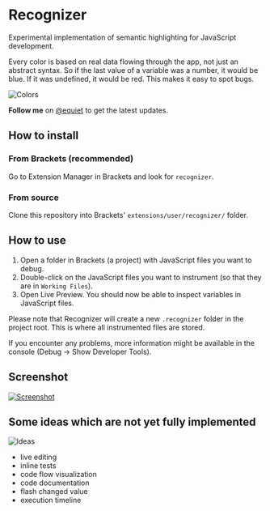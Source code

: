 Recognizer
==========

Experimental implementation of semantic highlighting for JavaScript development.

Every color is based on real data flowing through the app, not just an abstract syntax. So if the last value of a variable was a number, it would be blue. If it was undefined, it would be red. This makes it easy to spot bugs.

![Colors](https://raw.github.com/equiet/recognizer/master/colors.png)

**Follow me** on [@equiet](https://twitter.com/equiet) to get the latest updates.

## How to install

### From Brackets (recommended)

Go to Extension Manager in Brackets and look for `recognizer`.

### From source

Clone this repository into Brackets' `extensions/user/recognizer/` folder.

## How to use

1. Open a folder in Brackets (a project) with JavaScript files you want to debug.
1. Double-click on the JavaScript files you want to instrument (so that they are in `Working Files`).
1. Open Live Preview. You should now be able to inspect variables in JavaScript files.

Please note that Recognizer will create a new `.recognizer` folder in the project root. This is where all instrumented files are stored.

If you encounter any problems, more information might be available in the console (Debug -> Show Developer Tools).

## Screenshot

[![Screenshot](https://raw.github.com/equiet/recognizer/master/screenshot.png)](https://www.youtube.com/watch?v=1bjdekHj5ts)

## Some ideas which are not yet fully implemented

![Ideas](https://raw.github.com/equiet/recognizer/master/ideas.png)

- live editing
- inline tests
- code flow visualization
- code documentation
- flash changed value
- execution timeline
